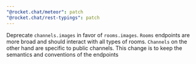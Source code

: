 ```yaml
---
"@rocket.chat/meteor": patch
"@rocket.chat/rest-typings": patch
---
```


Deprecate `channels.images` in favor of `rooms.images`. `Rooms` endpoints are more broad and should interact with all types of rooms. `Channels` on the other hand are specific to public channels.
This change is to keep the semantics and conventions of the endpoints
